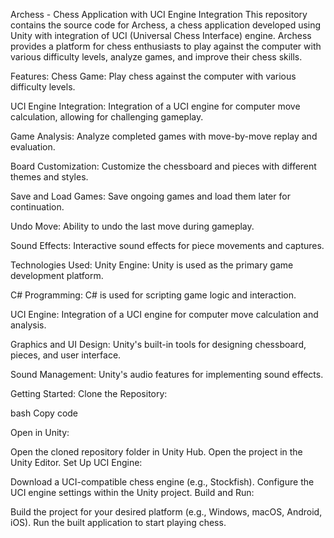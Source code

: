 Archess - Chess Application with UCI Engine Integration
This repository contains the source code for Archess, a chess application developed using Unity with integration of UCI (Universal Chess Interface) engine. Archess provides a platform for chess enthusiasts to play against the computer with various difficulty levels, analyze games, and improve their chess skills.

Features:
Chess Game: Play chess against the computer with various difficulty levels.

UCI Engine Integration: Integration of a UCI engine for computer move calculation, allowing for challenging gameplay.

Game Analysis: Analyze completed games with move-by-move replay and evaluation.

Board Customization: Customize the chessboard and pieces with different themes and styles.

Save and Load Games: Save ongoing games and load them later for continuation.

Undo Move: Ability to undo the last move during gameplay.

Sound Effects: Interactive sound effects for piece movements and captures.

Technologies Used:
Unity Engine: Unity is used as the primary game development platform.

C# Programming: C# is used for scripting game logic and interaction.

UCI Engine: Integration of a UCI engine for computer move calculation and analysis.

Graphics and UI Design: Unity's built-in tools for designing chessboard, pieces, and user interface.

Sound Management: Unity's audio features for implementing sound effects.

Getting Started:
Clone the Repository:

bash
Copy code

Open in Unity:

Open the cloned repository folder in Unity Hub.
Open the project in the Unity Editor.
Set Up UCI Engine:

Download a UCI-compatible chess engine (e.g., Stockfish).
Configure the UCI engine settings within the Unity project.
Build and Run:

Build the project for your desired platform (e.g., Windows, macOS, Android, iOS).
Run the built application to start playing chess.
